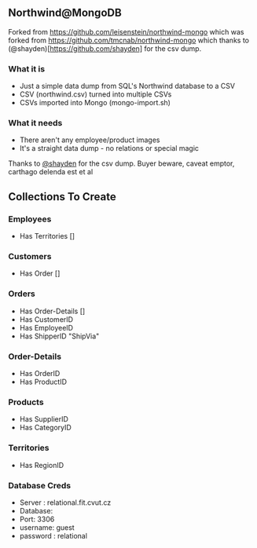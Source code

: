 ## Northwind@MongoDB

Forked from https://github.com/leisenstein/northwind-mongo
which was forked from https://github.com/tmcnab/northwind-mongo
which thanks to (@shayden)[https://github.com/shayden] for the csv dump.

### What it is

- Just a simple data dump from SQL's Northwind database to a CSV
- CSV (northwind.csv) turned into multiple CSVs
- CSVs imported into Mongo (mongo-import.sh)

### What it needs

- There aren't any employee/product images
- It's a straight data dump - no relations or special magic

Thanks to [@shayden](https://github.com/shayden) for the csv dump. Buyer beware, caveat emptor, carthago delenda est et al

## Collections To Create

### Employees

- Has Territories []

### Customers

- Has Order []

### Orders

- Has Order-Details []
- Has CustomerID
- Has EmployeeID
- Has ShipperID "ShipVia"

### Order-Details

- Has OrderID
- Has ProductID

### Products

- Has SupplierID
- Has CategoryID

### Territories

- Has RegionID

### Database Creds

- Server : relational.fit.cvut.cz
- Database:
- Port: 3306
- username: guest
- password : relational
